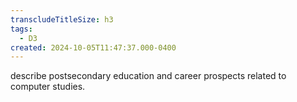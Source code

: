 ```yaml
---
transcludeTitleSize: h3
tags:
  - D3
created: 2024-10-05T11:47:37.000-0400
---
```

describe postsecondary education and career prospects related to computer studies.